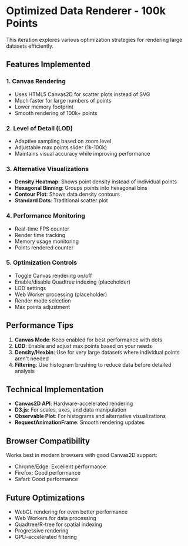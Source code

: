 # Optimized Data Renderer - 100k Points

This iteration explores various optimization strategies for rendering large datasets efficiently.

## Features Implemented

### 1. **Canvas Rendering**
- Uses HTML5 Canvas2D for scatter plots instead of SVG
- Much faster for large numbers of points
- Lower memory footprint
- Smooth rendering of 100k+ points

### 2. **Level of Detail (LOD)**
- Adaptive sampling based on zoom level
- Adjustable max points slider (1k-100k)
- Maintains visual accuracy while improving performance

### 3. **Alternative Visualizations**
- **Density Heatmap**: Shows point density instead of individual points
- **Hexagonal Binning**: Groups points into hexagonal bins
- **Contour Plot**: Shows data density contours
- **Standard Dots**: Traditional scatter plot

### 4. **Performance Monitoring**
- Real-time FPS counter
- Render time tracking
- Memory usage monitoring
- Points rendered counter

### 5. **Optimization Controls**
- Toggle Canvas rendering on/off
- Enable/disable Quadtree indexing (placeholder)
- LOD settings
- Web Worker processing (placeholder)
- Render mode selection
- Max points adjustment

## Performance Tips

1. **Canvas Mode**: Keep enabled for best performance with dots
2. **LOD**: Enable and adjust max points based on your needs
3. **Density/Hexbin**: Use for very large datasets where individual points aren't needed
4. **Filtering**: Use histogram brushing to reduce data before detailed analysis

## Technical Implementation

- **Canvas2D API**: Hardware-accelerated rendering
- **D3.js**: For scales, axes, and data manipulation
- **Observable Plot**: For histograms and alternative visualizations
- **RequestAnimationFrame**: Smooth rendering updates

## Browser Compatibility

Works best in modern browsers with good Canvas2D support:
- Chrome/Edge: Excellent performance
- Firefox: Good performance
- Safari: Good performance

## Future Optimizations

- WebGL rendering for even better performance
- Web Workers for data processing
- Quadtree/R-tree for spatial indexing
- Progressive rendering
- GPU-accelerated filtering
